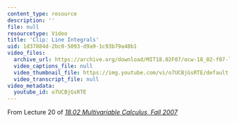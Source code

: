 ```yaml
---
content_type: resource
description: ''
file: null
resourcetype: Video
title: 'Clip: Line Integrals'
uid: 1d37884d-2bc0-5093-d9a9-1c93b79a48b1
video_files:
  archive_url: https://archive.org/download/MIT18.02F07/ocw-18_02-f07-lec20_300k.mp4
  video_captions_file: null
  video_thumbnail_file: https://img.youtube.com/vi/o7UCBjGsRTE/default.jpg
  video_transcript_file: null
video_metadata:
  youtube_id: o7UCBjGsRTE
---
```


From Lecture 20 of [_18.02 Multivariable Calculus, Fall 2007_](/courses/18-02-multivariable-calculus-fall-2007/pages/video-lectures)